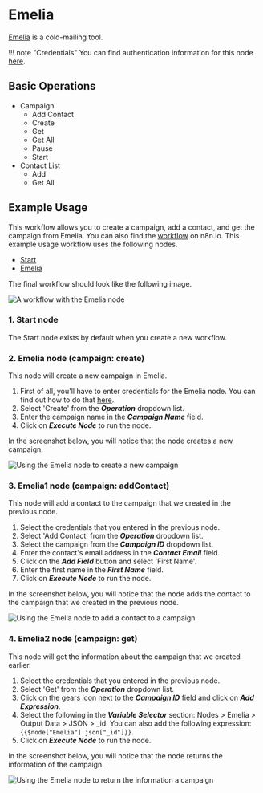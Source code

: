 # Emelia

[Emelia](https://emelia.io) is a cold-mailing tool.

!!! note "Credentials"
    You can find authentication information for this node [here](/integrations/builtin/credentials/emelia/).


## Basic Operations

* Campaign
    * Add Contact
    * Create
    * Get
    * Get All
    * Pause
    * Start
* Contact List
    * Add
    * Get All

## Example Usage

This workflow allows you to create a campaign, add a contact, and get the campaign from Emelia. You can also find the [workflow](https://n8n.io/workflows/961) on n8n.io. This example usage workflow uses the following nodes.
- [Start](/integrations/builtin/core-nodes/n8n-nodes-base.start/)
- [Emelia]()

The final workflow should look like the following image.

![A workflow with the Emelia node](/_images/integrations/builtin/app-nodes/emelia/workflow.png)

### 1. Start node

The Start node exists by default when you create a new workflow.

### 2. Emelia node (campaign: create)

This node will create a new campaign in Emelia.

1. First of all, you'll have to enter credentials for the Emelia node. You can find out how to do that [here](/integrations/builtin/credentials/emelia/).
2. Select 'Create' from the ***Operation*** dropdown list.
3. Enter the campaign name in the ***Campaign Name*** field.
4. Click on ***Execute Node*** to run the node.

In the screenshot below, you will notice that the node creates a new campaign.

![Using the Emelia node to create a new campaign](/_images/integrations/builtin/app-nodes/emelia/emelia_node.png)

### 3. Emelia1 node (campaign: addContact)

This node will add a contact to the campaign that we created in the previous node.

1. Select the credentials that you entered in the previous node.
2. Select 'Add Contact' from the ***Operation*** dropdown list.
3. Select the campaign from the ***Campaign ID*** dropdown list.
4. Enter the contact's email address in the ***Contact Email*** field.
5. Click on the ***Add Field*** button and select 'First Name'.
6. Enter the first name in the ***First Name*** field.
7. Click on ***Execute Node*** to run the node.

In the screenshot below, you will notice that the node adds the contact to the campaign that we created in the previous node.

![Using the Emelia node to add a contact to a campaign](/_images/integrations/builtin/app-nodes/emelia/emelia1_node.png)

### 4. Emelia2 node (campaign: get)

This node will get the information about the campaign that we created earlier.

1. Select the credentials that you entered in the previous node.
2. Select 'Get' from the ***Operation*** dropdown list.
3. Click on the gears icon next to the ***Campaign ID*** field and click on ***Add Expression***.
5. Select the following in the ***Variable Selector*** section: Nodes > Emelia > Output Data > JSON > _id. You can also add the following expression: `{{$node["Emelia"].json["_id"]}}`.
6. Click on ***Execute Node*** to run the node.


In the screenshot below, you will notice that the node returns the information of the campaign.

![Using the Emelia node to return the information a campaign](/_images/integrations/builtin/app-nodes/emelia/emelia2_node.png)
